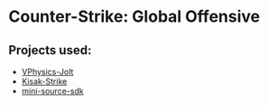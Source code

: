 # Counter-Strike: Global Offensive

## Projects used:
- [VPhysics-Jolt](https://github.com/Joshua-Ashton/VPhysics-Jolt)
- [Kisak-Strike](https://github.com/SwagSoftware/Kisak-Strike)
- [mini-source-sdk](https://github.com/Joshua-Ashton/mini-source-sdk)